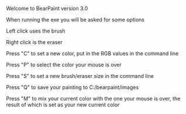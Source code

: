 Welcome to BearPaint version 3.0

When running the exe you will be asked for some options

Left click uses the brush

Right click is the eraser

Press "C" to set a new color, put in the RGB values in the command line 

Press "P" to select the color your mouse is over

Press "S" to set a new brush/eraser size in the command line

Press "Q" to save your painting to C:/bearpaint/images

Press "M" to mix your current color with the one your mouse is over, the result of which is set as your new current color
